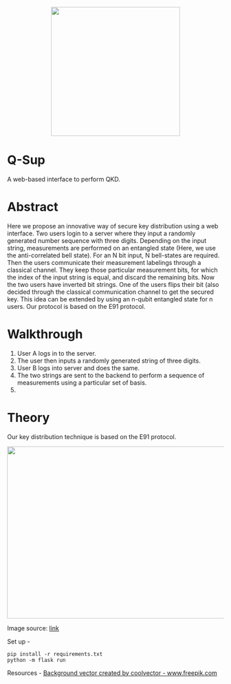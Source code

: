 <p align="center">
  <img width="300" height="300" src="https://user-images.githubusercontent.com/68393451/151703663-3cf07b92-5ccb-4ab3-9335-e103a2943bc1.svg">
</p>


# Q-Sup
A web-based interface to perform QKD.

# Abstract

Here we propose an innovative way of secure key distribution using a web interface. Two users login to a server where they input a randomly generated number sequence with three digits. Depending on the input string, measurements are performed on an entangled state (Here, we use the anti-correlated bell state). For an N bit input, N bell-states are required. Then the users communicate their measurement labelings through a classical channel. They keep those particular measurement bits, for which the index of the input string is equal, and discard the remaining bits. Now the two users have inverted bit strings. One of the users flips their bit (also decided through the classical communication channel to get the secured key. This idea can be extended by using an n-qubit entangled state for n users. Our protocol is based on the E91 protocol.



# Walkthrough

1. User A logs in to the server.
2. The user then inputs a randomly generated string of three digits.
3. User B logs into server and does the same.
4. The two strings are sent to the backend to perform a sequence of measurements using a particular set of basis.
5. 

# Theory

Our key distribution technique is based on the E91 protocol. 

<p align="center">
  <img width="600" height="400" src="https://user-images.githubusercontent.com/68393451/151702199-7d0bac60-b2e0-405f-a7d0-5ac462314bba.png">
</p>


Image source: [link](https://medium.com/@qcgiitr/fundamentals-of-quantum-key-distribution-bb84-b92-e91-protocols-e1373b683ead)







Set up -

```
pip install -r requirements.txt
python -m flask run
```

Resources -
<a href="https://www.freepik.com/vectors/background">Background vector created by coolvector - www.freepik.com</a>


